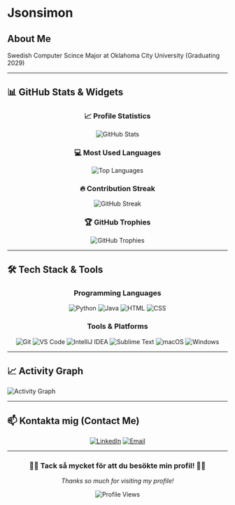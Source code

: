 # Jsonsimon

## About Me
Swedish Computer Scince Major at Oklahoma City University (Graduating 2029)

---

## 📊 GitHub Stats & Widgets

<div align="center">

### 📈 Profile Statistics
![GitHub Stats](https://github-readme-stats.vercel.app/api?username=jsonsimon&show_icons=true&theme=nord&hide_border=true&bg_color=0d1117&title_color=5e81ac&icon_color=88c0d0&text_color=e5e9f0)

### 💻 Most Used Languages
![Top Languages](https://github-readme-stats.vercel.app/api/top-langs/?username=jsonsimon&layout=compact&theme=nord&hide_border=true&bg_color=0d1117&title_color=5e81ac&text_color=e5e9f0)

### 🔥 Contribution Streak
![GitHub Streak](https://github-readme-streak-stats.herokuapp.com/?user=jsonsimon&theme=nord&hide_border=true&background=0d1117&stroke=5e81ac&ring=88c0d0&fire=d08770&currStreakLabel=e5e9f0&sideLabels=e5e9f0&currStreakNum=e5e9f0&sideNums=e5e9f0&dates=e5e9f0)

### 🏆 GitHub Trophies
![GitHub Trophies](https://github-profile-trophy.vercel.app/?username=jsonsimon&theme=nord&no-frame=true&no-bg=false&margin-w=4&row=2&column=3)

</div>

---

## 🛠️ Tech Stack & Tools

<div align="center">

### Programming Languages
![Python](https://img.shields.io/badge/-Python-3776AB?style=flat-square&logo=python&logoColor=white)
![Java](https://img.shields.io/badge/-Java-ED8B00?style=flat-square&logo=java&logoColor=white)
![HTML](https://img.shields.io/badge/-HTML5-E34F26?style=flat-square&logo=html5&logoColor=white)
![CSS](https://img.shields.io/badge/-CSS3-1572B6?style=flat-square&logo=css3&logoColor=white)

### Tools & Platforms
![Git](https://img.shields.io/badge/-Git-F05032?style=flat-square&logo=git&logoColor=white)
![VS Code](https://img.shields.io/badge/-VS%20Code-007ACC?style=flat-square&logo=visual-studio-code&logoColor=white)
![IntelliJ IDEA](https://img.shields.io/badge/-IntelliJ%20IDEA-000000?style=flat-square&logo=intellij-idea&logoColor=white)
![Sublime Text](https://img.shields.io/badge/-Sublime%20Text-FF9800?style=flat-square&logo=sublime-text&logoColor=white)
![macOS](https://img.shields.io/badge/-macOS-000000?style=flat-square&logo=apple&logoColor=white)
![Windows](https://img.shields.io/badge/-Windows-0078D6?style=flat-square&logo=windows&logoColor=white)


</div>

---

## 📈 Activity Graph

![Activity Graph](https://github-readme-activity-graph.vercel.app/graph?username=jsonsimon&theme=nord&hide_border=true&bg_color=0d1117&color=5e81ac&line=88c0d0&point=e5e9f0)

---

## 📫 Kontakta mig (Contact Me)

<div align="center">

[![LinkedIn](https://img.shields.io/badge/-LinkedIn-0077B5?style=for-the-badge&logo=linkedin&logoColor=white)](https://linkedin.com/in/simon-jansson-981b8a372/)
[![Email](https://img.shields.io/badge/-Email-D14836?style=for-the-badge&logo=gmail&logoColor=white)](mailto:simon@json.nu)

</div>

---

<div align="center">

### 💙💛 Tack så mycket för att du besökte min profil! 💛💙
*Thanks so much for visiting my profile!*

![Profile Views](https://komarev.com/ghpvc/?username=jsonsimon&color=5e81ac&style=flat-square&label=Profile+Views)
</div>
